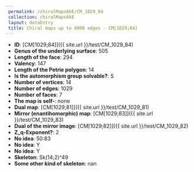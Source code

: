 ```yaml
--- 
 permalink: /chiralMaps6kE/CM_1029_84 
 collection: chiralMaps6kE
 layout: dataEntry
 title: Chiral maps up to 6000 edges - CM[1029;84]
---
```


- **ID**: [CM[1029;84]]({{ site.url }}/test/CM_1029_84)
- **Genus of the underlying surface**: 505
- **Length of the face**: 294
- **Valency**: 147
- **Length of the Petrie polygon**: 14
- **Is the automorphism group solvable?**: S
- **Number of vertices**: 14
- **Number of edges**: 1029
- **Number of faces**: 7
- **The map is self-**: none
- **Dual map**: [CM[1029;81]]({{ site.url }}/test/CM_1029_81)
- **Mirror (enantihomorphic) map**: [CM[1029;83]]({{ site.url }}/test/CM_1029_83)
- **Dual of the mirror image**: [CM[1029;82]]({{ site.url }}/test/CM_1029_82)
- **Z_q-Exponent?**: 2
- **No idea**:  50:83
- **No idea**: Y
- **No idea**: Y
- **Skeleton**: Sk(14;2)^49
- **Some other kind of skeleton**: nan
